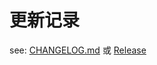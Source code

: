 # 更新记录

see: [CHANGELOG.md](https://github.com/yansongda/pay/blob/master/CHANGELOG.md) 或 [Release](https://github.com/yansongda/pay/releases)
